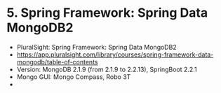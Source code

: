 # 5. Spring Framework: Spring Data MongoDB2
- PluralSight: Spring Framework: Spring Data MongoDB2
- https://app.pluralsight.com/library/courses/spring-framework-data-mongodb/table-of-contents
- Version: MongoDB 2.1.9 (from 2.1.9 to 2.2.13), SpringBoot 2.2.1
- Mongo GUI: Mongo Compass, Robo 3T
- 